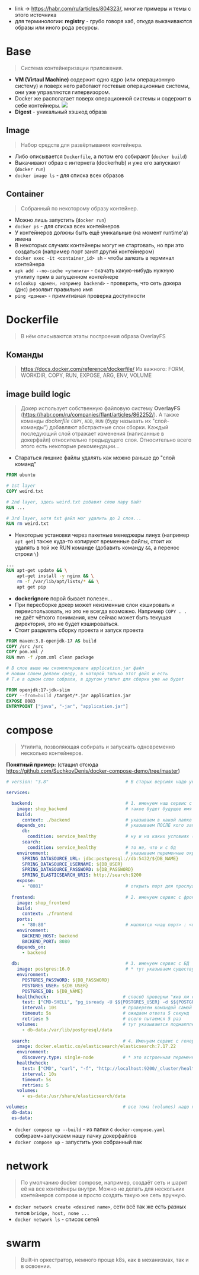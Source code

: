 * link -> https://habr.com/ru/articles/804323/, многие примеры и темы с этого источника
* для терминологии: **registry** - грубо говоря хаб, откуда выкачиваются образы или иного рода ресурсы.
# Base
> Система контейнеризации приложения.
* **VM (Virtaul Machine)** содержит одно ядро (или операционную систему) и поверх него работают гостевые операционные системы, они уже управляются гипервизором.
* Docker же располагает поверх операционной системы и содержит в себе контейнеры.
![](image-storage/Pasted%20image%2020250309180207.png)
* **Digest** - уникальный хэшкод образа
## Image
> Набор средств для развёртывания контейнера.
* Либо описывается `Dockerfile`, а потом его собирают (`docker build`)
* Выкачивают образ с интернета (dockerhub) и уже его запускают (`docker run`)
* `docker image ls` - для списка всех образов
## Container
> Собранный по некоторому образу контейнер.
* Можно лишь запустить (`docker run`)
* `docker ps` - для списка всех контейнеров
* У контейнеров должны быть ещё уникальные (на момент runtime'а) имена
* В некоторых случаях контейнеры могут не стартовать, но при это создаться (например порт занят другий контейнером)
* `docker exec -it <container_id> sh` - чтобы залезть в терминал контейнера
* `apk add --no-cache <утилита>` - скачать какую-нибудь нужную утилиту прям в запущенном контейнере 
* `nslookup <домен, например backend>` - проверить, что сеть докера (днс) резолвит правильно имя
* `ping <домен>` - примитивная проверка доступности
# Dockerfile
> В нём описываются этапы построения образа OverlayFS
## Команды
> https://docs.docker.com/reference/dockerfile/
> Из важного: FORM, WORKDIR, COPY, RUN, EXPOSE, ARG, ENV, VOLUME
## image build logic
> Докер использует собственную файловую систему **OverlayFS** (https://habr.com/ru/companies/flant/articles/862252/).
> А также команды *dockerfile* `COPY`, `ADD`, `RUN` (буду называть их "слой-команды") добавляют абстрактные слои сборки. 
> Каждый последующий слой отражает изменения (написанные в докерфайл) относительно предыдущего слоя.
> Относительно всего этого есть некоторые рекомендации...
* Стараться лишние файлы удалять как можно раньше до "слой команд"
```dockerfile
FROM ubuntu

# 1st layer
COPY weird.txt        

# 2nd layer, здесь weird.txt добавит слою пару байт
RUN ...               

# 3rd layer, хотя txt файл мог удалить до 2 слоя...
RUN rm weird.txt      
```
* Некоторые установки через пакетные менеджеры линух (например `apt get`) также куда-то копируют временные файлы, стоит их удалять в той же RUN команде (добавить команду `&&`, а перенос строки `\`)
```dockerfile
...
RUN apt-get update && \
    apt-get install -y nginx && \
	rm -f /var/lib/apt/lists/* && \
	apt get pip
```
* **dockerignore** порой бывает полезен...
* При пересборке докер может неизменные слои кэшировать и переиспользовать, но это не всегда возможно. Например `COPY . .` не даёт чёткого понимания, кем сейчас может быть текущая директория, это не будет кэшироваться.
* Стоит разделять сборку проекта и запуск проекта
```dockerfile
FROM maven:3.8-openjdk-17 AS build
COPY /src /src
COPY pom.xml /
RUN mvn -f /pom.xml clean package

# В слое выше мы скомпилировали application.jar файл
# Новым слоем делаем среду, в которой только этот файл и есть
# Т.е в одном слое собрали, в другом утилит для сборки уже не будет

FROM openjdk:17-jdk-slim                          
COPY --from=build /target/*.jar application.jar  
EXPOSE 8083
ENTRYPOINT ["java", "-jar", "application.jar"]
```
# compose
> Утилита, позволяющая собирать и запускать одновременно несколько контейнеров.

**Понятный пример:** 
(стащил отсюда https://github.com/SuchkovDenis/docker-compose-demo/tree/master)
```yaml
# version: "3.8"                             # В старых версиях надо указывать

services:

  backend:                                   # 1. именуем наш сервис с бэкендом
    image: shop_backend                      # такое будет будущее имя контейнера
    build:                                  
      context: ./backend                     # указываем в какой папке искать Dockerfile
    depends_on:                              # указываем ПОСЛЕ кого запускаемся
      db:
        condition: service_healthy           # ну и на каких условиях (см db)
      search:
        condition: service_healthy           # то же, что и с бд
    environment:                             # указываем переменные окружения, которыми сервис будет пользоваться
      SPRING_DATASOURCE_URL: jdbc:postgresql://db:5432/${DB_NAME}
      SPRING_DATASOURCE_USERNAME: ${DB_USER}
      SPRING_DATASOURCE_PASSWORD: ${DB_PASSWORD}
      SPRING_ELASTICSEARCH_URIS: http://search:9200
	expose:
	  - "8081"                               # открыть порт для прослушивания
	  
  frontend:                                  # 2. именуем сервис с фронтэндом
    image: shop_frontend
    build:
      context: ./frontend
    ports:
      - "80:80"                              # маппится <наш порт> : <порт контейнера>
    environment:
      BACKEND_HOST: backend
      BACKEND_PORT: 8080
    depends_on:
      - backend
	  
  db:                                        # 3. именуем сервис с БД
    image: postgres:16.0                     # * тут указываем существующий в интернете образ, он будет запуллен
    environment:
      POSTGRES_PASSWORD: ${DB_PASSWORD}
      POSTGRES_USER: ${DB_USER}
      POSTGRES_DB: ${DB_NAME}
    healthcheck:                            # способ проверки "жив ли сейчас сервис"
      test: ["CMD-SHELL", "pg_isready -U $${POSTGRES_USER} -d $${POSTGRES_DB}"]
      interval: 10s                         # проверяем командой самой бд выше каждые 10 секунд
      timeout: 5s                           # ожидаем ответа 5 секунд
      retries: 5                            # всего пытаемся 5 раз
    volumes:                                # тут указываются подмаппленная часть диска, он смаппится с хост машины в сервис-бд
      - db-data:/var/lib/postgresql/data
	  
  search:                                   # 4. Именуем сервис с генератором поиска
    image: docker.elastic.co/elasticsearch/elasticsearch:7.17.22
    environment:
      discovery.type: single-node           # * это встроенная переменная elastic
    healthcheck:
      test: ["CMD", "curl", "-f", "http://localhost:9200/_cluster/health"]
      interval: 10s
      timeout: 5s
      retries: 5
    volumes:
      - es-data:/usr/share/elasticsearch/data

volumes:                                    # все тома (volumes) надо потом тут указывать
  db-data:
  es-data:
```
* `docker compose up --build` - из папки с `docker-compose.yaml` собираем+запускаем нашу пачку докерфайлов
* `docker compose up` - запустить уже собранный пак
# network
> По умолчанию docker compose, например, создаёт сеть и шарит её на все контейнеры внутри. Можно не делать для нескольких контейнеров compose и просто создать такую же сеть вручную.

* `docker network create <desired name>`, сети всё так же есть разных типов `bridge, host, none ...`
* `docker network ls` - список сетей
# swarm
> Built-in оркестратор, немного проще k8s, как в механизмах, так и в освоении.
